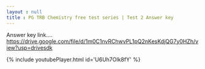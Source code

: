 ```yaml
---
layout : null
title : PG TRB Chemistry free test series | Test 2 Answer key
---
```


Answer key link....
https://drive.google.com/file/d/1m0C1nvRChwvPL1pQ2nKesKdjQG7y0HZh/view?usp=drivesdk



{% include youtubePlayer.html id='U6Uh7Olk8fY' %}
